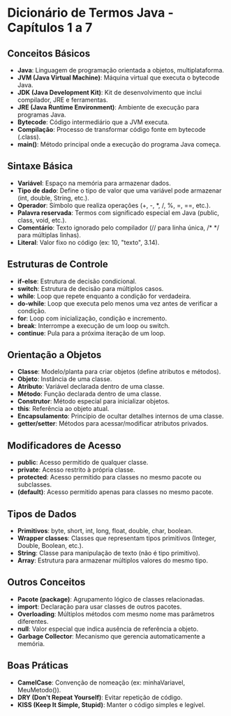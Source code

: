 # Dicionário de Termos Java - Capítulos 1 a 7

## Conceitos Básicos
- **Java**: Linguagem de programação orientada a objetos, multiplataforma.
- **JVM (Java Virtual Machine)**: Máquina virtual que executa o bytecode Java.
- **JDK (Java Development Kit)**: Kit de desenvolvimento que inclui compilador, JRE e ferramentas.
- **JRE (Java Runtime Environment)**: Ambiente de execução para programas Java.
- **Bytecode**: Código intermediário que a JVM executa.
- **Compilação**: Processo de transformar código fonte em bytecode (.class).
- **main()**: Método principal onde a execução do programa Java começa.

## Sintaxe Básica
- **Variável**: Espaço na memória para armazenar dados.
- **Tipo de dado**: Define o tipo de valor que uma variável pode armazenar (int, double, String, etc.).
- **Operador**: Símbolo que realiza operações (+, -, *, /, %, =, ==, etc.).
- **Palavra reservada**: Termos com significado especial em Java (public, class, void, etc.).
- **Comentário**: Texto ignorado pelo compilador (// para linha única, /* */ para múltiplas linhas).
- **Literal**: Valor fixo no código (ex: 10, "texto", 3.14).

## Estruturas de Controle
- **if-else**: Estrutura de decisão condicional.
- **switch**: Estrutura de decisão para múltiplos casos.
- **while**: Loop que repete enquanto a condição for verdadeira.
- **do-while**: Loop que executa pelo menos uma vez antes de verificar a condição.
- **for**: Loop com inicialização, condição e incremento.
- **break**: Interrompe a execução de um loop ou switch.
- **continue**: Pula para a próxima iteração de um loop.

## Orientação a Objetos
- **Classe**: Modelo/planta para criar objetos (define atributos e métodos).
- **Objeto**: Instância de uma classe.
- **Atributo**: Variável declarada dentro de uma classe.
- **Método**: Função declarada dentro de uma classe.
- **Construtor**: Método especial para inicializar objetos.
- **this**: Referência ao objeto atual.
- **Encapsulamento**: Princípio de ocultar detalhes internos de uma classe.
- **getter/setter**: Métodos para acessar/modificar atributos privados.

## Modificadores de Acesso
- **public**: Acesso permitido de qualquer classe.
- **private**: Acesso restrito à própria classe.
- **protected**: Acesso permitido para classes no mesmo pacote ou subclasses.
- **(default)**: Acesso permitido apenas para classes no mesmo pacote.

## Tipos de Dados
- **Primitivos**: byte, short, int, long, float, double, char, boolean.
- **Wrapper classes**: Classes que representam tipos primitivos (Integer, Double, Boolean, etc.).
- **String**: Classe para manipulação de texto (não é tipo primitivo).
- **Array**: Estrutura para armazenar múltiplos valores do mesmo tipo.

## Outros Conceitos
- **Pacote (package)**: Agrupamento lógico de classes relacionadas.
- **import**: Declaração para usar classes de outros pacotes.
- **Overloading**: Múltiplos métodos com mesmo nome mas parâmetros diferentes.
- **null**: Valor especial que indica ausência de referência a objeto.
- **Garbage Collector**: Mecanismo que gerencia automaticamente a memória.

## Boas Práticas
- **CamelCase**: Convenção de nomeação (ex: minhaVariavel, MeuMetodo()).
- **DRY (Don't Repeat Yourself)**: Evitar repetição de código.
- **KISS (Keep It Simple, Stupid)**: Manter o código simples e legível.
